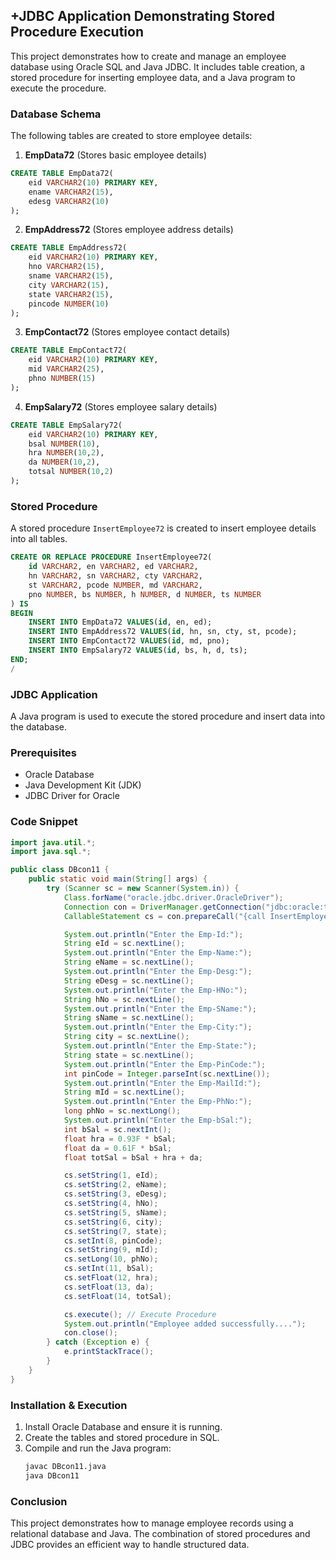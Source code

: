 ## +JDBC Application Demonstrating Stored Procedure Execution

This project demonstrates how to create and manage an employee database using Oracle SQL and Java JDBC. It includes table creation, a stored procedure for inserting employee data, and a Java program to execute the procedure.

### Database Schema
The following tables are created to store employee details:

1. **EmpData72** (Stores basic employee details)
```sql
CREATE TABLE EmpData72(
    eid VARCHAR2(10) PRIMARY KEY,
    ename VARCHAR2(15),
    edesg VARCHAR2(10)
);
```

2. **EmpAddress72** (Stores employee address details)
```sql
CREATE TABLE EmpAddress72(
    eid VARCHAR2(10) PRIMARY KEY,
    hno VARCHAR2(15),
    sname VARCHAR2(15),
    city VARCHAR2(15),
    state VARCHAR2(15),
    pincode NUMBER(10)
);
```

3. **EmpContact72** (Stores employee contact details)
```sql
CREATE TABLE EmpContact72(
    eid VARCHAR2(10) PRIMARY KEY,
    mid VARCHAR2(25),
    phno NUMBER(15)
);
```

4. **EmpSalary72** (Stores employee salary details)
```sql
CREATE TABLE EmpSalary72(
    eid VARCHAR2(10) PRIMARY KEY,
    bsal NUMBER(10),
    hra NUMBER(10,2),
    da NUMBER(10,2),
    totsal NUMBER(10,2)
);
```

### Stored Procedure
A stored procedure `InsertEmployee72` is created to insert employee details into all tables.
```sql
CREATE OR REPLACE PROCEDURE InsertEmployee72(
    id VARCHAR2, en VARCHAR2, ed VARCHAR2,
    hn VARCHAR2, sn VARCHAR2, cty VARCHAR2,
    st VARCHAR2, pcode NUMBER, md VARCHAR2,
    pno NUMBER, bs NUMBER, h NUMBER, d NUMBER, ts NUMBER
) IS
BEGIN
    INSERT INTO EmpData72 VALUES(id, en, ed);
    INSERT INTO EmpAddress72 VALUES(id, hn, sn, cty, st, pcode);
    INSERT INTO EmpContact72 VALUES(id, md, pno);
    INSERT INTO EmpSalary72 VALUES(id, bs, h, d, ts);
END;
/
```

### JDBC Application
A Java program is used to execute the stored procedure and insert data into the database.

### Prerequisites
- Oracle Database
- Java Development Kit (JDK)
- JDBC Driver for Oracle

### Code Snippet
```java
import java.util.*;
import java.sql.*;

public class DBcon11 {
    public static void main(String[] args) {
        try (Scanner sc = new Scanner(System.in)) {
            Class.forName("oracle.jdbc.driver.OracleDriver");
            Connection con = DriverManager.getConnection("jdbc:oracle:thin:@localhost:1521:xe", "system", "lalit");
            CallableStatement cs = con.prepareCall("{call InsertEmployee72(?,?,?,?,?,?,?,?,?,?,?,?,?,?)}");

            System.out.println("Enter the Emp-Id:");
            String eId = sc.nextLine();
            System.out.println("Enter the Emp-Name:");
            String eName = sc.nextLine();
            System.out.println("Enter the Emp-Desg:");
            String eDesg = sc.nextLine();
            System.out.println("Enter the Emp-HNo:");
            String hNo = sc.nextLine();
            System.out.println("Enter the Emp-SName:");
            String sName = sc.nextLine();
            System.out.println("Enter the Emp-City:");
            String city = sc.nextLine();
            System.out.println("Enter the Emp-State:");
            String state = sc.nextLine();
            System.out.println("Enter the Emp-PinCode:");
            int pinCode = Integer.parseInt(sc.nextLine());
            System.out.println("Enter the Emp-MailId:");
            String mId = sc.nextLine();
            System.out.println("Enter the Emp-PhNo:");
            long phNo = sc.nextLong();
            System.out.println("Enter the Emp-bSal:");
            int bSal = sc.nextInt();
            float hra = 0.93F * bSal;
            float da = 0.61F * bSal;
            float totSal = bSal + hra + da;

            cs.setString(1, eId);
            cs.setString(2, eName);
            cs.setString(3, eDesg);
            cs.setString(4, hNo);
            cs.setString(5, sName);
            cs.setString(6, city);
            cs.setString(7, state);
            cs.setInt(8, pinCode);
            cs.setString(9, mId);
            cs.setLong(10, phNo);
            cs.setInt(11, bSal);
            cs.setFloat(12, hra);
            cs.setFloat(13, da);
            cs.setFloat(14, totSal);

            cs.execute(); // Execute Procedure
            System.out.println("Employee added successfully....");
            con.close();
        } catch (Exception e) {
            e.printStackTrace();
        }
    }
}
```

### Installation & Execution
1. Install Oracle Database and ensure it is running.
2. Create the tables and stored procedure in SQL.
3. Compile and run the Java program:
   ```sh
   javac DBcon11.java
   java DBcon11
   ```

### Conclusion
This project demonstrates how to manage employee records using a relational database and Java. The combination of stored procedures and JDBC provides an efficient way to handle structured data.
